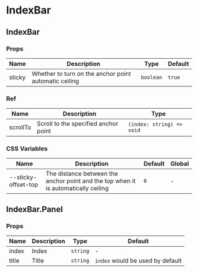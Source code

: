 # IndexBar

<code src="./demos/demo1.tsx"></code>
<code src="./demos/demo2.tsx"></code>
<code src="./demos/demo3.tsx" debug></code>

## IndexBar

### Props

| Name   | Description                                           | Type      | Default |
| ------ | ----------------------------------------------------- | --------- | ------- |
| sticky | Whether to turn on the anchor point automatic ceiling | `boolean` | `true`  |

### Ref

| Name     | Description                          | Type                      |
| -------- | ------------------------------------ | ------------------------- |
| scrollTo | Scroll to the specified anchor point | `(index: string) => void` |

### CSS Variables

| Name                | Description                                                                        | Default | Global |
| ------------------- | ---------------------------------------------------------------------------------- | ------- | ------ |
| --sticky-offset-top | The distance between the anchor point and the top when it is automatically ceiling | `0`     | -      |

## IndexBar.Panel

### Props

| Name  | Description | Type     | Default                          |
| ----- | ----------- | -------- | -------------------------------- |
| index | Index       | `string` | -                                |
| title | Title       | `string` | `index` would be used by default |
